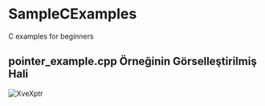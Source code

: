# SampleCExamples
C examples for beginners
## pointer_example.cpp  Örneğinin Görselleştirilmiş Hali
![XveXptr](https://user-images.githubusercontent.com/52761014/149191328-f168abdc-bf1d-4849-b7f0-60d804804875.png)
